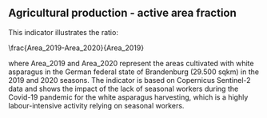 ## Agricultural production - active area fraction


This indicator illustrates the ratio:

\frac{Area_2019-Area_2020}{Area_2019}


where Area_2019 and Area_2020 represent the areas cultivated with white asparagus in the German federal state of Brandenburg (29.500 sqkm) in the 2019 and 2020 seasons. The indicator is based on Copernicus Sentinel-2 data and shows the impact of the lack of seasonal workers during the Covid-19 pandemic for the white asparagus harvesting, which is a highly labour-intensive activity relying on seasonal workers.
